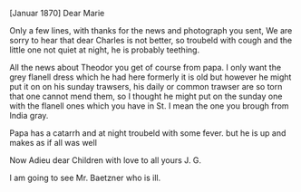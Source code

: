  [Januar 1870]
Dear Marie

Only a few lines, with thanks for the news and photograph you sent, We are sorry to hear that dear Charles is not better, so troubeld with cough and the little one not quiet at night, he is probably teething.

All the news about Theodor you get of course from papa. I only want the grey flanell dress which he had here formerly it is old but however he might put it on on his sunday trawsers, his daily or common trawser are so torn that one cannot mend them, so I thought he might put on the sunday one with the flanell ones which you have in St. I mean the one you brough from India gray.

Papa has a catarrh and at night troubeld with some fever. but he is up and makes as if all was well

Now Adieu dear Children with love to all
 yours J. G.

I am going to see Mr. Baetzner who is ill.
